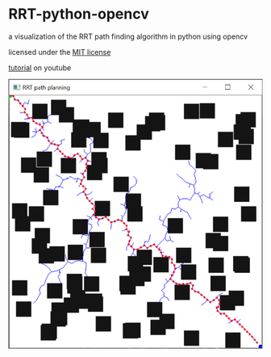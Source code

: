 # RRT-python-opencv
a visualization of the RRT path finding algorithm in python using opencv


licensed under the [MIT license](LICENSE)

[tutorial](https://youtu.be/HekwuNDCsEs) on youtube 

![](RRT-opencv-python.PNG)

